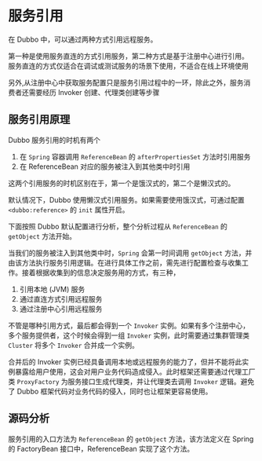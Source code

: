 # 服务引用
在 Dubbo 中，可以通过两种方式引用远程服务。

第一种是使用服务直连的方式引用服务，第二种方式是基于注册中心进行引用。 服务直连的方式仅适合在调试或测试服务的场景下使用，不适合在线上环境使用

另外,从注册中心中获取服务配置只是服务引用过程中的一环，除此之外，服务消费者还需要经历 Invoker 创建、代理类创建等步骤

## 服务引用原理
Dubbo 服务引用的时机有两个
1. 在 `Spring` 容器调用 `ReferenceBean` 的 `afterPropertiesSet` 方法时引用服务
2. 在 ReferenceBean 对应的服务被注入到其他类中时引用

这两个引用服务的时机区别在于，第一个是饿汉式的，第二个是懒汉式的。

默认情况下，Dubbo 使用懒汉式引用服务。如果需要使用饿汉式，可通过配置 `<dubbo:reference>` 的 `init` 属性开启。

下面按照 Dubbo 默认配置进行分析，整个分析过程从 `ReferenceBean` 的 `getObject` 方法开始。

当我们的服务被注入到其他类中时，`Spring` 会第一时间调用 `getObject` 方法，并由该方法执行服务引用逻辑。在进行具体工作之前，需先进行配置检查与收集工作。接着根据收集到的信息决定服务用的方式，有三种，
1. 引用本地 (JVM) 服务
2. 通过直连方式引用远程服务
3. 通过注册中心引用远程服务

不管是哪种引用方式，最后都会得到一个 `Invoker` 实例。如果有多个注册中心，多个服务提供者，这个时候会得到一组 `Invoker` 实例，此时需要通过集群管理类 `Cluster` 将多个 `Invoker` 合并成一个实例。

合并后的 Invoker 实例已经具备调用本地或远程服务的能力了，但并不能将此实例暴露给用户使用，这会对用户业务代码造成侵入。此时框架还需要通过代理工厂类 `ProxyFactory` 为服务接口生成代理类，并让代理类去调用 `Invoker` 逻辑。避免了 Dubbo 框架代码对业务代码的侵入，同时也让框架更容易使用。

## 源码分析
服务引用的入口方法为 `ReferenceBean` 的 `getObject` 方法，该方法定义在 Spring 的 FactoryBean 接口中，ReferenceBean 实现了这个方法。
